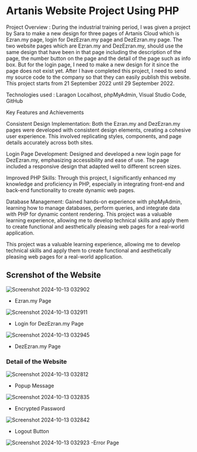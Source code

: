 # Artanis Website Project Using PHP

Project Overview : During the industrial training period, I was given a project by Sara to make a new design for three pages of Artanis Cloud which is Ezran.my page, login for DezEzran.my page and DezEzran.my page. 
The two website pages which are Ezran.my and DezEzran.my, should use the same design that have been in that page including the description of the page, the number button on the page and the detail of the page such as info box. 
But for the login page, I need to make a new design for it since the page does not exist yet. 
After I have completed this project, I need to send my source code to the company so that they can easily publish this website. This project starts from 21 September 2022 until 29 September 2022.

Technologies used : Laragon Localhost, phpMyAdmin, Visual Studio Code, GitHub

Key Features and Achievements

Consistent Design Implementation: Both the Ezran.my and DezEzran.my pages were developed with consistent design elements, creating a cohesive user experience. 
This involved replicating styles, components, and page details accurately across both sites.

Login Page Development: Designed and developed a new login page for DezEzran.my, emphasizing accessibility and ease of use. The page included a responsive design that adapted well to different screen sizes.

Improved PHP Skills: Through this project, I significantly enhanced my knowledge and proficiency in PHP, especially in integrating front-end and back-end functionality to create dynamic web pages.

Database Management: Gained hands-on experience with phpMyAdmin, learning how to manage databases, perform queries, and integrate data with PHP for dynamic content rendering.
This project was a valuable learning experience, allowing me to develop technical skills and apply them to create functional and aesthetically pleasing web pages for a real-world application.


This project was a valuable learning experience, allowing me to develop technical skills and apply them to create functional and aesthetically pleasing web pages for a real-world application.


## Screnshot of the Website

![Screenshot 2024-10-13 032902](https://github.com/user-attachments/assets/5a20dc18-0470-4b0e-858a-9b928e9f8ff4)
- Ezran.my Page
  
![Screenshot 2024-10-13 032911](https://github.com/user-attachments/assets/38b97e9f-a6d7-40a6-86b5-f185a12d73ef)
- Login for DezEzran.my Page
  
![Screenshot 2024-10-13 032945](https://github.com/user-attachments/assets/0e0da07c-6c30-4fcf-aa42-4ea268994dec)
- DezEzran.my Page

### Detail of the Website

![Screenshot 2024-10-13 032812](https://github.com/user-attachments/assets/4810a65d-2f48-47c3-be04-02c3f5fef6c3)
- Popup Message

![Screenshot 2024-10-13 032835](https://github.com/user-attachments/assets/1f436df9-6c90-4c72-9533-fa3eea875982)
- Encrypted Password

![Screenshot 2024-10-13 032842](https://github.com/user-attachments/assets/c065a071-77a2-4db6-9618-ea4565710bbf)
- Logout Button

![Screenshot 2024-10-13 032923](https://github.com/user-attachments/assets/68a8a9a3-a270-463b-b8e1-4e6ea3a5dfc1)
-Error Page




